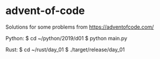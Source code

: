 # advent-of-code
Solutions for some problems from https://adventofcode.com/

Python:
$ cd ~/python/2019/d01
$ python main.py

Rust:
$ cd ~/rust/day_01
$ ./target/release/day_01
